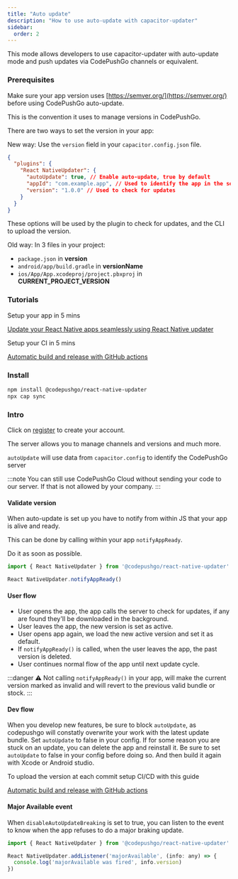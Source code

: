 ```yaml
---
title: "Auto update"
description: "How to use auto-update with capacitor-updater"
sidebar:
  order: 2
---
```


This mode allows developers to use capacitor-updater with auto-update mode and push updates via CodePushGo channels or equivalent.

### Prerequisites

Make sure your app version uses [https://semver.org/](https://semver.org/) before using CodePushGo auto-update.

This is the convention it uses to manage versions in CodePushGo.

There are two ways to set the version in your app:

New way: Use the `version` field in your `capacitor.config.json` file.

```json
{
  "plugins": {
    "React NativeUpdater": {
      "autoUpdate": true, // Enable auto-update, true by default
      "appId": "com.example.app", // Used to identify the app in the server
      "version": "1.0.0" // Used to check for updates
    }
  }
}
```
These options will be used by the plugin to check for updates, and the CLI to upload the version.

Old way:
In 3 files in your project:

* `package.json` in **version**
* `android/app/build.gradle` in **versionName**
* `ios/App/App.xcodeproj/project.pbxproj` in **CURRENT\_PROJECT\_VERSION**

### Tutorials

Setup your app in 5 mins

[Update your React Native apps seamlessly using React Native updater](https://codepushgo.com/blog/update-your-capacitor-apps-seamlessly-using-capacitor-updater)

Setup your CI in 5 mins

[Automatic build and release with GitHub actions](https://codepushgo.com/blog/automatic-build-and-release-with-github-actions)



### Install

```bash
npm install @codepushgo/react-native-updater
npx cap sync
```

### Intro

Click on [register](https://codepushgo.com) to create your account.

The server allows you to manage channels and versions and much more.

`autoUpdate` will use data from `capacitor.config` to identify the CodePushGo server

:::note
You can still use CodePushGo Cloud without sending your code to our server. If that is not allowed by your company.
:::

#### Validate version

When auto-update is set up you have to notify from within JS that your app is alive and ready.

This can be done by calling within your app `notifyAppReady`.

Do it as soon as possible.

```ts
import { React NativeUpdater } from '@codepushgo/react-native-updater'

React NativeUpdater.notifyAppReady()
```

#### User flow
* User opens the app, the app calls the server to check for updates, if any are found they'll be downloaded in the background.
* User leaves the app, the new version is set as active.
* User opens app again, we load the new active version and set it as default.
* If `notifyAppReady()` is called, when the user leaves the app, the past version is deleted.
* User continues normal flow of the app until next update cycle.

:::danger
⚠️ Not calling `notifyAppReady()` in your app, will make the current version marked as invalid and will revert to the previous valid bundle or stock.
:::

#### Dev flow

When you develop new features, be sure to block `autoUpdate`, as codepushgo will constatly overwrite your work with the latest update bundle.
Set `autoUpdate` to false in your config. 
If for some reason you are stuck on an update, you can delete the app and reinstall it.
Be sure to set `autoUpdate` to false in your config before doing so.
And then build it again with Xcode or Android studio.

To upload the version at each commit setup CI/CD with this guide

[Automatic build and release with GitHub actions](https://codepushgo.com/blog/automatic-build-and-release-with-github-actions)

#### Major Available event

When `disableAutoUpdateBreaking` is set to true, you can listen to the event to know when the app refuses to do a major braking update.

```jsx
import { React NativeUpdater } from '@codepushgo/react-native-updater'

React NativeUpdater.addListener('majorAvailable', (info: any) => {
  console.log('majorAvailable was fired', info.version)
})
```
